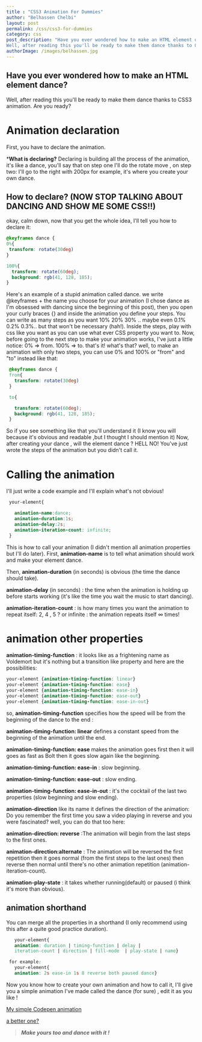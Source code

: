 ```yaml
---
title : "CSS3 Animation For Dummies"
author: "Belhassen Chelbi"
layout: post
permalink: /css/css3-for-dummies
category: css
post_description: "Have you ever wondered how to make an HTML element dance?
Well, after reading this you'll be ready to make them dance thanks to CSS3 animation. Are you ready? "
authorImage: /images/belhassen.jpg
---
```



## **Have you ever wondered how to make an HTML element dance?**

Well, after reading this you'll be ready to make them dance thanks to CSS3 animation. Are you ready?
# Animation declaration
First, you have to declare the animation.

***What is declaring?**
Declaring is building all the process of the animation, it's like a dance, you'll say that on step one I'll do the rotate move , on step two: I'll go to the right with 200px for example, it's where you create your own dance.
## How to declare? (NOW STOP TALKING ABOUT DANCING AND SHOW ME SOME CSS!!)
okay, calm down, now that you get the whole idea, I'll tell you how to declare it:
 ```css
@keyframes dance {
 0%{
  transform: rotate(30deg)
 }

100%{
   transform: rotate(60deg);
   background: rgb(41, 128, 185);
}
```
Here's an example of a stupid animation called dance.
we write @keyframes + the name you choose for your animation (I chose dance as I'm obsessed with dancing since the beginning of this post), then you open your curly braces {} and inside the animation you define your steps.
You can write as many steps as you want 10% 20% 30% .. maybe even 0.1% 0.2% 0.3%.. but that won't be necessary (hah!).
Inside the steps, play with css like you want as you can use what ever CSS property you want to.
Now, before going to the next step to make your animation works, I've just a little notice:
0% => from.
100% => to.
that's it! what's that? well, to make an animation with only two steps, you can use 0% and 100% or "from" and "to" instead like that: 
```css
 @keyframes dance {
 from{
   transform: rotate(30deg)
 }

 to{

   transform: rotate(60deg);
   background: rgb(41, 128, 185);
 }
```
So if you see something like that you'll understand it (I know you will because it's obvious and readable ,but I thought I should mention it)
Now, after creating your dance , will the element dance ?
HELL NO!
You've just wrote the steps of the animation but you didn't call it.
# Calling the animation
I'll just write a code example and I'll explain what's not obvious!
```css
 your-element{

   animation-name:dance;
   animation-duration:1s;
   animation-delay:2s;
   animation-iteration-count: infinite;
 }
```
This is how to call your animation (I didn't mention all animation properties but I'll do later).
 First, **animation-name** is to tell what animation should work and make your element dance. 
 
 Then, **animation-duration** (in seconds) is obvious (the time the dance should take).
 
 **animation-delay** (in seconds) : the time when the animation is holding up before starts working (it's like the time you wait the music to start dancing).
 
 **animation-iteration-count** : is how many times you want the animation to repeat itself: 2, 4 , 5 ? or infinite : the animation repeats itself ∞ times! 
# animation other properties
**animation-timing-function** : it looks like as a frightening name as Voldemort but it's nothing but a transition like property and here are the possibilities:
```css 
your-element {animation-timing-function: linear}
your-element {animation-timing-function: ease}
your-element {animation-timing-function: ease-in}
your-element {animation-timing-function: ease-out}
your-element {animation-timing-function: ease-in-out}
```
so, **animation-timing-function** specifies how the speed will be from the beginning of the dance to the end :

**animation-timing-function: linear**  defines a constant speed from the beginning of the animation until the end.

 **animation-timing-function: ease** makes the animation goes first then it will goes as fast as Bolt then it goes slow again like the beginning.
 
 **animation-timing-function: ease-in**  : slow beginning.
 
 **animation-timing-function: ease-out** : slow ending.
 
 **animation-timing-function: ease-in-out** : it's the cocktail of the last two properties (slow beginning and slow ending).
 
 **animation-direction** like its name it defines the direction of the animation:
Do you remember the first time you saw a video playing in reverse and you were fascinated?
well, you can do that too here:

 **animation-direction: reverse**  :The animation will begin from the last steps to the first ones.
 
 **animation-direction:alternate** : The animation will be reversed the first repetition then it goes normal (from the first steps to the last ones) then reverse then normal until there's no other animation repetition (animation-iteration-count).

 **animation-play-state** : it takes whether running(default) or paused (i think it's more than obvious).
## animation shorthand
 You can merge all the properties in a shorthand (I only recommend using this after a quite good practice duration).
```css
   your-element{
   animation: duration | timing-function | delay | 
   iteration-count | direction | fill-mode  | play-state | name}

 for example: 
   your-element{
   animation: 2s ease-in 1s 8 reverse both paused dance}
```
Now you know how to create your own animation and how to call it, I'll give you a simple animation I've made called the dance (for sure) , edit it as you like !

[My simple Codepen animation](http://codepen.io/belhassen_chelbi/pen/PpVZbJ)

[a better one?](https://codepen.io/belhassen_chelbi/pen/mWvEBJ)
> ***Make yours too and dance with it !***
